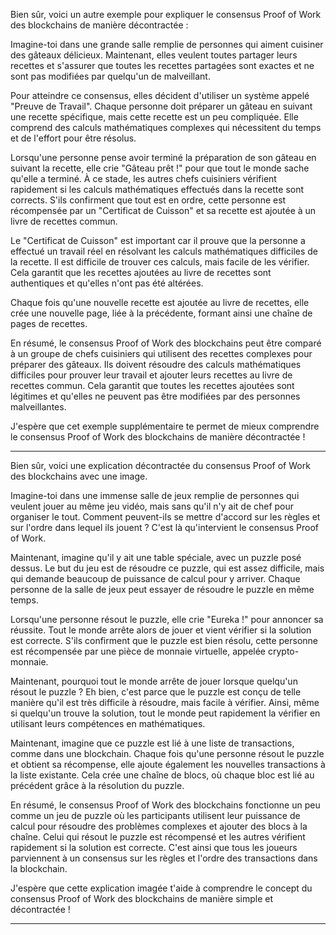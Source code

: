 Bien sûr, voici un autre exemple pour expliquer le consensus Proof of Work des blockchains de manière décontractée :

Imagine-toi dans une grande salle remplie de personnes qui aiment cuisiner des gâteaux délicieux. Maintenant, elles veulent toutes partager leurs recettes et s'assurer que toutes les recettes partagées sont exactes et ne sont pas modifiées par quelqu'un de malveillant.

Pour atteindre ce consensus, elles décident d'utiliser un système appelé "Preuve de Travail". Chaque personne doit préparer un gâteau en suivant une recette spécifique, mais cette recette est un peu compliquée. Elle comprend des calculs mathématiques complexes qui nécessitent du temps et de l'effort pour être résolus.

Lorsqu'une personne pense avoir terminé la préparation de son gâteau en suivant la recette, elle crie "Gâteau prêt !" pour que tout le monde sache qu'elle a terminé. À ce stade, les autres chefs cuisiniers vérifient rapidement si les calculs mathématiques effectués dans la recette sont corrects. S'ils confirment que tout est en ordre, cette personne est récompensée par un "Certificat de Cuisson" et sa recette est ajoutée à un livre de recettes commun.

Le "Certificat de Cuisson" est important car il prouve que la personne a effectué un travail réel en résolvant les calculs mathématiques difficiles de la recette. Il est difficile de trouver ces calculs, mais facile de les vérifier. Cela garantit que les recettes ajoutées au livre de recettes sont authentiques et qu'elles n'ont pas été altérées.

Chaque fois qu'une nouvelle recette est ajoutée au livre de recettes, elle crée une nouvelle page, liée à la précédente, formant ainsi une chaîne de pages de recettes.

En résumé, le consensus Proof of Work des blockchains peut être comparé à un groupe de chefs cuisiniers qui utilisent des recettes complexes pour préparer des gâteaux. Ils doivent résoudre des calculs mathématiques difficiles pour prouver leur travail et ajouter leurs recettes au livre de recettes commun. Cela garantit que toutes les recettes ajoutées sont légitimes et qu'elles ne peuvent pas être modifiées par des personnes malveillantes.

J'espère que cet exemple supplémentaire te permet de mieux comprendre le consensus Proof of Work des blockchains de manière décontractée !

*********

Bien sûr, voici une explication décontractée du consensus Proof of Work des blockchains avec une image.

Imagine-toi dans une immense salle de jeux remplie de personnes qui veulent jouer au même jeu vidéo, mais sans qu'il n'y ait de chef pour organiser le tout. Comment peuvent-ils se mettre d'accord sur les règles et sur l'ordre dans lequel ils jouent ? C'est là qu'intervient le consensus Proof of Work.

Maintenant, imagine qu'il y ait une table spéciale, avec un puzzle posé dessus. Le but du jeu est de résoudre ce puzzle, qui est assez difficile, mais qui demande beaucoup de puissance de calcul pour y arriver. Chaque personne de la salle de jeux peut essayer de résoudre le puzzle en même temps.

Lorsqu'une personne résout le puzzle, elle crie "Eureka !" pour annoncer sa réussite. Tout le monde arrête alors de jouer et vient vérifier si la solution est correcte. S'ils confirment que le puzzle est bien résolu, cette personne est récompensée par une pièce de monnaie virtuelle, appelée crypto-monnaie.

Maintenant, pourquoi tout le monde arrête de jouer lorsque quelqu'un résout le puzzle ? Eh bien, c'est parce que le puzzle est conçu de telle manière qu'il est très difficile à résoudre, mais facile à vérifier. Ainsi, même si quelqu'un trouve la solution, tout le monde peut rapidement la vérifier en utilisant leurs compétences en mathématiques.

Maintenant, imagine que ce puzzle est lié à une liste de transactions, comme dans une blockchain. Chaque fois qu'une personne résout le puzzle et obtient sa récompense, elle ajoute également les nouvelles transactions à la liste existante. Cela crée une chaîne de blocs, où chaque bloc est lié au précédent grâce à la résolution du puzzle.

En résumé, le consensus Proof of Work des blockchains fonctionne un peu comme un jeu de puzzle où les participants utilisent leur puissance de calcul pour résoudre des problèmes complexes et ajouter des blocs à la chaîne. Celui qui résout le puzzle est récompensé et les autres vérifient rapidement si la solution est correcte. C'est ainsi que tous les joueurs parviennent à un consensus sur les règles et l'ordre des transactions dans la blockchain.

J'espère que cette explication imagée t'aide à comprendre le concept du consensus Proof of Work des blockchains de manière simple et décontractée !

*******

